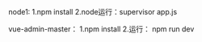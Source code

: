
node1:
1.npm install
2.node运行：supervisor app.js

vue-admin-master：
1.npm install
2.运行： npm run dev
